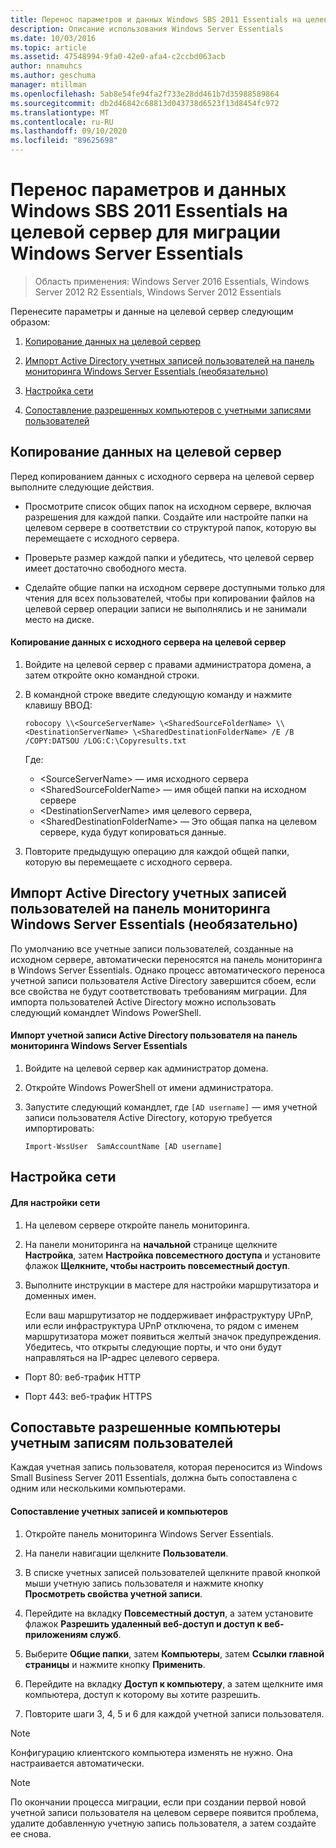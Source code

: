 ```yaml
---
title: Перенос параметров и данных Windows SBS 2011 Essentials на целевой сервер для миграции Windows Server Essentials
description: Описание использования Windows Server Essentials
ms.date: 10/03/2016
ms.topic: article
ms.assetid: 47548994-9fa0-42e0-afa4-c2ccbd063acb
author: nnamuhcs
ms.author: geschuma
manager: mtillman
ms.openlocfilehash: 5ab8e54fe94fa2f733e28dd461b7d35988589864
ms.sourcegitcommit: db2d46842c68813d043738d6523f13d8454fc972
ms.translationtype: MT
ms.contentlocale: ru-RU
ms.lasthandoff: 09/10/2020
ms.locfileid: "89625698"
---
```

# <a name="move-windows-sbs-2011-essentials-settings-and-data-to-the-destination-server-for-windows-server-essentials-migration"></a>Перенос параметров и данных Windows SBS 2011 Essentials на целевой сервер для миграции Windows Server Essentials

>Область применения: Windows Server 2016 Essentials, Windows Server 2012 R2 Essentials, Windows Server 2012 Essentials

Перенесите параметры и данные на целевой сервер следующим образом:


1.  [Копирование данных на целевой сервер](Move-Windows-SBS-2011-Essentials-to-the-Destination-Server-for-migration.md#BKMK_CopyData)

2.  [Импорт Active Directory учетных записей пользователей на панель мониторинга Windows Server Essentials (необязательно)](Move-Windows-SBS-2011-Essentials-to-the-Destination-Server-for-migration.md#BKMK_ImportADaccounts)

3.  [Настройка сети](Move-Windows-SBS-2011-Essentials-to-the-Destination-Server-for-migration.md#BKMK_Network)

4.  [Сопоставление разрешенных компьютеров с учетными записями пользователей](Move-Windows-SBS-2011-Essentials-to-the-Destination-Server-for-migration.md#BKMK_MapPermittedComputers)

##  <a name="copy-data-to-the-destination-server"></a><a name="BKMK_CopyData"></a> Копирование данных на целевой сервер
 Перед копированием данных с исходного сервера на целевой сервер выполните следующие действия.

-   Просмотрите список общих папок на исходном сервере, включая разрешения для каждой папки. Создайте или настройте папки на целевом сервере в соответствии со структурой папок, которую вы перемещаете с исходного сервера.

-   Проверьте размер каждой папки и убедитесь, что целевой сервер имеет достаточно свободного места.

-   Сделайте общие папки на исходном сервере доступными только для чтения для всех пользователей, чтобы при копировании файлов на целевой сервер операции записи не выполнялись и не занимали место на диске.

#### <a name="to-copy-data-from-the-source-server-to-the-destination-server"></a>Копирование данных с исходного сервера на целевой сервер

1.  Войдите на целевой сервер с правами администратора домена, а затем откройте окно командной строки.

2.  В командной строке введите следующую команду и нажмите клавишу ВВОД:

    `robocopy \\<SourceServerName> \<SharedSourceFolderName> \\<DestinationServerName> \<SharedDestinationFolderName> /E /B /COPY:DATSOU /LOG:C:\Copyresults.txt`

     Где:
     - \<SourceServerName\> — имя исходного сервера
     - \<SharedSourceFolderName\> —  имя общей папки на исходном сервере
     - \<DestinationServerName\> имя целевого сервера,
     - \<SharedDestinationFolderName\> — Это общая папка на целевом сервере, куда будут копироваться данные.

3.  Повторите предыдущую операцию для каждой общей папки, которую вы перемещаете с исходного сервера.

##  <a name="import-active-directory-user-accounts-to-the-windows-server-essentials-dashboard-optional"></a><a name="BKMK_ImportADaccounts"></a> Импорт Active Directory учетных записей пользователей на панель мониторинга Windows Server Essentials (необязательно)
 По умолчанию все учетные записи пользователей, созданные на исходном сервере, автоматически переносятся на панель мониторинга в Windows Server Essentials. Однако процесс автоматического переноса учетной записи пользователя Active Directory завершится сбоем, если все свойства не будут соответствовать требованиям миграции. Для импорта пользователей Active Directory можно использовать следующий командлет Windows PowerShell.

#### <a name="to-import-an-active-directory-user-account-to-the-windows-server-essentials-dashboard"></a>Импорт учетной записи Active Directory пользователя на панель мониторинга Windows Server Essentials

1.  Войдите на целевой сервер как администратор домена.

2.  Откройте Windows PowerShell от имени администратора.

3.  Запустите следующий командлет, где `[AD username]` — имя учетной записи пользователя Active Directory, которую требуется импортировать:

     `Import-WssUser  SamAccountName [AD username]`

##  <a name="configure-the-network"></a><a name="BKMK_Network"></a> Настройка сети

#### <a name="to-configure-the-network"></a>Для настройки сети

1. На целевом сервере откройте панель мониторинга.

2. На панели мониторинга на **начальной** странице щелкните **Настройка**, затем **Настройка повсеместного доступа** и установите флажок **Щелкните, чтобы настроить повсеместный доступ**.

3. Выполните инструкции в мастере для настройки маршрутизатора и доменных имен.

   Если ваш маршрутизатор не поддерживает инфраструктуру UPnP, или если инфраструктура UPnP отключена, то рядом с именем маршрутизатора может появиться желтый значок предупреждения. Убедитесь, что открыты следующие порты, и что они будут направляться на IP-адрес целевого сервера.

-   Порт 80: веб-трафик HTTP

-   Порт 443: веб-трафик HTTPS

##  <a name="map-permitted-computers-to-user-accounts"></a><a name="BKMK_MapPermittedComputers"></a> Сопоставьте разрешенные компьютеры учетным записям пользователей
 Каждая учетная запись пользователя, которая переносится из Windows Small Business Server 2011 Essentials, должна быть сопоставлена с одним или несколькими компьютерами.

#### <a name="to-map-user-accounts-to-computers"></a>Сопоставление учетных записей и компьютеров

1.  Откройте панель мониторинга Windows Server Essentials.

2.  На панели навигации щелкните **Пользователи**.

3.  В списке учетных записей пользователей щелкните правой кнопкой мыши учетную запись пользователя и нажмите кнопку **Просмотреть свойства учетной записи**.

4.  Перейдите на вкладку **Повсеместный доступ**, а затем установите флажок **Разрешить удаленный веб-доступ и доступ к веб-приложениям служб**.

5.  Выберите **Общие папки**, затем **Компьютеры**, затем **Ссылки главной страницы** и нажмите кнопку **Применить**.

6.  Перейдите на вкладку **Доступ к компьютеру**, а затем щелкните имя компьютера, доступ к которому вы хотите разрешить.

7.  Повторите шаги 3, 4, 5 и 6 для каждой учетной записи пользователя.

> [!NOTE]
>  Конфигурацию клиентского компьютера изменять не нужно. Она настраивается автоматически.

> [!NOTE]
>  По окончании процесса миграции, если при создании первой новой учетной записи пользователя на целевом сервере появится проблема, удалите добавленную учетную запись пользователя, а затем создайте ее снова.
